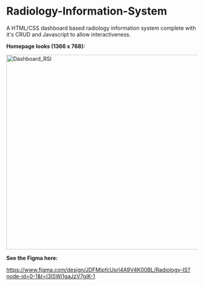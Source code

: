 # Radiology-Information-System
A HTML/CSS dashboard based radiology information system complete with it's CRUD and Javascript to allow interactiveness.

<b>Homepage looks (1366 x 768):</b>

<img width="513" alt="Dashboard_RSI" src="https://github.com/user-attachments/assets/db0986e6-6b6b-42fb-bb9b-dd5b564ed808">

<b>See the Figma here:</b>

https://www.figma.com/design/JDFMipfcUsrl4A9V4K00BL/Radiology-IS?node-id=0-1&t=I3lSWi1gaJzV7giK-1
